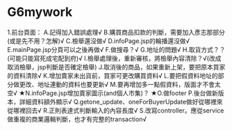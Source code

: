 # G6mywork

1.前台頁面：
A.記得加入錯誤處理√	
B.購買商品扣款的判斷，需要加入彥志那部分(或是先不用？怎解)√
C.檢舉還沒做√
D.infoPage.jsp的輪播還沒做√
E.mainPage.jsp分頁可以之後再做√
F.做搜尋？√
G.地址的問題√
H.取貨方式？？(可能只能寫死成宅配到府)√
I.檢舉處理後，重新審核，將檢舉內容清除？√(改成取消檢舉，jsp判斷是否確定檢舉)
J.取消後的商品，如果重新上架，要把原本買家的資料清除√
K.增加賣家未出貨前，買家可更改購買資料√
L.要把假資料地址的部分做更改、地址連動的資料也要更新√
M.要再增加多一點假資料，版面才不會太空√
★N.infoPage.jsp增加賣家圖示(and個人市集)？
★O.做footer
P.後台做新版本，詳細資料額外顯示√
Q.getone_update、oneForBuyerUpdate做好從哪裡來從哪裡回去√
R.正則表達式判斷輸入的內容長度√
S.改寫controller。應從service做重複的商業邏輯判斷，也才有完整的transaction√
